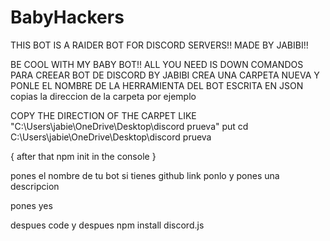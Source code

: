 # BabyHackers


THIS BOT IS A RAIDER BOT FOR DISCORD SERVERS!! MADE BY JABIBI!!

BE COOL WITH MY BABY BOT!!
ALL YOU NEED IS DOWN 
COMANDOS PARA CREEAR BOT DE DISCORD BY JABIBI
CREA UNA CARPETA NUEVA Y PONLE EL NOMBRE DE LA HERRAMIENTA DEL BOT ESCRITA EN JSON
copias la direccion de la carpeta por ejemplo 

COPY THE DIRECTION OF THE CARPET 
LIKE "C:\Users\jabie\OneDrive\Desktop\discord prueva"
put cd C:\Users\jabie\OneDrive\Desktop\discord prueva

{ after that
npm init in the console }

pones el nombre de tu bot 
si tienes github link ponlo
y pones una descripcion

pones yes 

despues code
y despues 
npm install discord.js 

